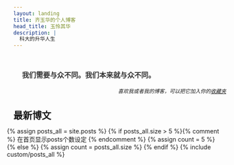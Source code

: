 ```yaml
---
layout: landing
title: 齐玉华的个人博客
head_title: 玉怜其华
description: |
  科大的升华人生
---
```


<div class="row" style="margin-bottom:20px;">
  <div style="width:100%">
    <h3 style="margin-bottom:5px; margin-left:20px; color:#333333; padding-top:25px;">我们需要与众不同。我们本来就与众不同。</h3>
    <h6 align="right" style="font-size:12px; margin-right:8px">喜欢我或者我的博客，可以把它加入你的<a href="javascript:void(0)" onclick="window.external.AddFavorite(location.href, document.title)">收藏夹</a></h6>
  </div>
  <div class="divbox" style="width:96%;margin-right:0px;padding-right:10px;">
    <h1 id="start-now" style="margin-left: 0px; margin-right: 0px; font-size: 22px;">最新博文</h1>
    <div style="margin-left:-15px">
    {% assign posts_all = site.posts %}
    {% if posts_all.size > 5 %}{% comment %} 在首页显示posts个数设定 {% endcomment %}
    	{% assign count = 5 %}
    {% else %}
	{% assign count = posts_all.size %}
    {% endif %}
    {% include custom/posts_all %}
  </div>
  </div>
  
</div>

